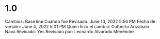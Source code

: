 # 1.0

Cambios: Base line
Cuando fue Revisado: June 10, 2022 5:56 PM
Fecha de  versión: June 4, 2022 5:01 PM
Quien hizo el cambio: Cutberto Arizabalo Nava
Revisado: Yes
Revisado por: Leonardo Alvarado Menéndez